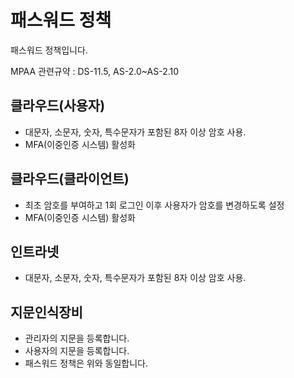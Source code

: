 # 패스워드 정책
패스워드 정책입니다.

MPAA 관련규약 : DS-11.5, AS-2.0~AS-2.10

## 클라우드(사용자)
- 대문자, 소문자, 숫자, 특수문자가 포함된 8자 이상 암호 사용.
- MFA(이중인증 시스템) 활성화

## 클라우드(클라이언트)
- 최초 암호를 부여하고 1회 로그인 이후 사용자가 암호를 변경하도록 설정
- MFA(이중인증 시스템) 활성화


## 인트라넷
- 대문자, 소문자, 숫자, 특수문자가 포함된 8자 이상 암호 사용.

## 지문인식장비
- 관리자의 지문을 등록합니다.
- 사용자의 지문을 등록합니다.
- 패스워드 정책은 위와 동일합니다.
